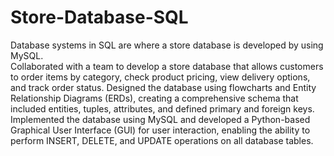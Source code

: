 # Store-Database-SQL
Database systems in SQL are where a store database is developed by using MySQL.  
Collaborated with a team to develop a store database that allows customers to order items by category, check product pricing, view delivery options, and track order status. 
Designed the database using flowcharts and Entity Relationship Diagrams (ERDs), creating a comprehensive schema that included entities, tuples, attributes, and defined primary and foreign keys.
Implemented the database using MySQL and developed a Python-based Graphical User Interface (GUI) for user interaction, enabling the ability to perform INSERT, DELETE, and UPDATE operations on all database tables.
